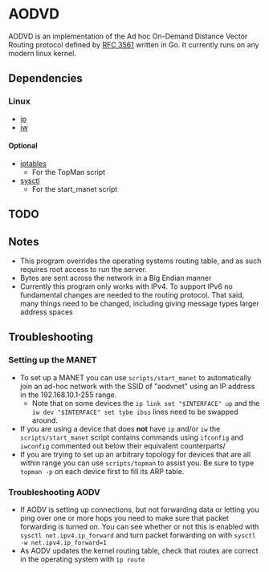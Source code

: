 AODVD
=====

AODVD is an implementation of the Ad hoc On-Demand Distance Vector Routing protocol defined by [RFC 3561](https://www.ietf.org/rfc/rfc2561.txt) written in Go. It currently runs on any modern linux kernel.

## Dependencies

### Linux
* [ip](https://wiki.linuxfoundation.org/networking/iproute2)
* [iw](https://wireless.wiki.kernel.org/en/users/Documentation/iw) 

#### Optional
* [iptables](https://www.netfilter.org/projects/iptables/index.html) 
    - For the TopMan script
* [sysctl](https://www.kernel.org/doc/Documentation/sysctl)
    - For the start\_manet script

## TODO


## Notes

* This program overrides the operating systems routing table, and as such requires root access to run the server.
* Bytes are sent across the network in a Big Endian manner
* Currently this program only works with IPv4. To support IPv6 no fundamental changes are needed to the routing protocol. That said, many things need to be changed, including giving message types larger address spaces

## Troubleshooting

### Setting up the MANET
* To set up a MANET you can use `scripts/start_manet` to automatically join an ad-hoc network with the SSID of "aodvnet" using an IP address in the 192.168.10.1-255 range.
    - Note that on some devices the `ip link set "$INTERFACE" up` and the `iw dev "$INTERFACE" set tybe ibss` lines need to be swapped around.
* If you are using a device that does **not** have `ip` and/or `iw` the `scripts/start_manet` script contains commands using `ifconfig` and `iwconfig` commented out below their equivalent counterparts/
* If you are trying to set up an arbitrary topology for devices that are all within range you can use `scripts/topman` to assist you. Be sure to type `topman -p` on each device first to fill its ARP table.

### Troubleshooting AODV
* If AODV is setting up connections, but not forwarding data or letting you ping over one or more hops you need to make sure that packet forwarding is turned on. You can see whether or not this is enabled with `sysctl net.ipv4.ip_forward` and turn packet forwarding on with `sysctl -w net.ipv4.ip_forward=1`
* As AODV updates the kernel routing table, check that routes are correct in the operating system with `ip route`
